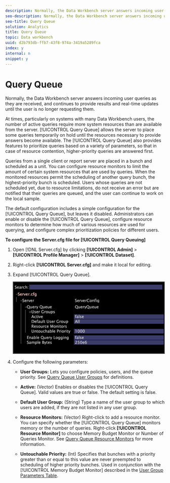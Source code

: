 ```yaml
---
description: Normally, the Data Workbench server answers incoming user queries as they are received, and continues to provide results and real-time updates until the user is no longer requesting them.
seo-description: Normally, the Data Workbench server answers incoming user queries as they are received, and continues to provide results and real-time updates until the user is no longer requesting them.
seo-title: Query Queue
solution: Analytics
title: Query Queue
topic: Data workbench
uuid: d2b793db-ffb7-43f8-974a-3419a5289fca
index: y
internal: n
snippet: y
---
```


# Query Queue

Normally, the Data Workbench server answers incoming user queries as they are received, and continues to provide results and real-time updates until the user is no longer requesting them.

 At times, particularly on systems with many Data Workbench users, the number of active queries require more system resources than are available from the server. [!UICONTROL Query Queue] allows the server to place some queries temporarily on hold until the resources necessary to provide answers become available. The [!UICONTROL Query Queue] also provides features to prioritize queries based on a variety of parameters, so that in case of resource contention, higher-priority queries are answered first.

Queries from a single client or report server are placed in a bunch and scheduled as a unit. You can configure resource monitors to limit the amount of certain system resources that are used by queries. When the monitored resources permit the scheduling of another query bunch, the highest-priority bunch is scheduled. Users whose queries are not scheduled yet, due to resource limitations, do not receive an error but are notified that their queries are queued, and the user can continue to work on the local sample.

The default configuration includes a simple configuration for the [!UICONTROL Query Queue], but leaves it disabled. Administrators can enable or disable the [!UICONTROL Query Queue], configure resource monitors to determine how much of various resources are used for querying, and configure complex prioritization policies for different users.

**To configure the Server.cfg file for [!UICONTROL Query Queuing]**

1. Open [!DNL Server.cfg] by clicking **[!UICONTROL Admin]** > **[!UICONTROL Profile Manager]** > **[!UICONTROL Dataset]**. 
1. Right-click **[!UICONTROL Server.cfg]** and make it local for editing. 
1. Expand [!UICONTROL Query Queue].

   ![](assets/queryqueue1.png)

1. Configure the following parameters:

    * **User Groups:** Lets you configure policies, users, and the queue priority. See [Query Queue User Groups](../../c_admin_intrf/c_query_que/c_query_que_user_grps.md#concept_5555F51402ED49419C067D61738474C1) for definitions. 
    
    * **Active:** (Vector) Enables or disables the [!UICONTROL Query Queue]. Valid values are true or false. The default setting is false. 
    
    * **Default User Group:** (String) Type a name of the user group to which users are added, if they are not listed in any user group. 
    * **Resource Monitors:** (Vector) Right-click to add a resource monitor. You can specify whether the [!UICONTROL Query Queue] monitors memory or the number of queries. Right-click **[!UICONTROL Resource Monitor]** to choose Memory Budget Monitor or Number of Queries Monitor. See [Query Queue Resource Monitors](../../c_admin_intrf/c_query_que/c_query_que_res_mon.md#concept_0840967B228C4D5BA3B59B4B2759F325) for more information. 
    
    * **Untouchable Priority:** (Int) Specifies that bunches with a priority greater than or equal to this value are never preempted to scheduling of higher priority bunches. Used in conjunction with the [!UICONTROL Memory Budget Monitor] described in the [User Group Parameters Table](../../c_admin_intrf/c_query_que/c_query_que_user_grps.md#concept_5555F51402ED49419C067D61738474C1).

